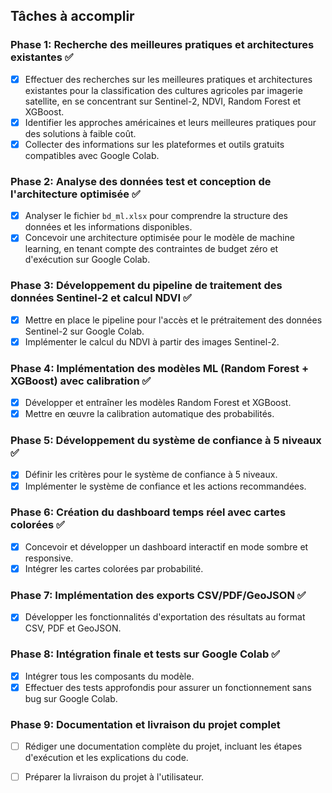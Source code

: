 ## Tâches à accomplir

### Phase 1: Recherche des meilleures pratiques et architectures existantes ✅
- [x] Effectuer des recherches sur les meilleures pratiques et architectures existantes pour la classification des cultures agricoles par imagerie satellite, en se concentrant sur Sentinel-2, NDVI, Random Forest et XGBoost.
- [x] Identifier les approches américaines et leurs meilleures pratiques pour des solutions à faible coût.
- [x] Collecter des informations sur les plateformes et outils gratuits compatibles avec Google Colab.

### Phase 2: Analyse des données test et conception de l'architecture optimisée ✅
- [x] Analyser le fichier `bd_ml.xlsx` pour comprendre la structure des données et les informations disponibles.
- [x] Concevoir une architecture optimisée pour le modèle de machine learning, en tenant compte des contraintes de budget zéro et d'exécution sur Google Colab.

### Phase 3: Développement du pipeline de traitement des données Sentinel-2 et calcul NDVI ✅
- [x] Mettre en place le pipeline pour l'accès et le prétraitement des données Sentinel-2 sur Google Colab.
- [x] Implémenter le calcul du NDVI à partir des images Sentinel-2.

### Phase 4: Implémentation des modèles ML (Random Forest + XGBoost) avec calibration ✅
- [x] Développer et entraîner les modèles Random Forest et XGBoost.
- [x] Mettre en œuvre la calibration automatique des probabilités.

### Phase 5: Développement du système de confiance à 5 niveaux ✅
- [x] Définir les critères pour le système de confiance à 5 niveaux.
- [x] Implémenter le système de confiance et les actions recommandées.

### Phase 6: Création du dashboard temps réel avec cartes colorées ✅
- [x] Concevoir et développer un dashboard interactif en mode sombre et responsive.
- [x] Intégrer les cartes colorées par probabilité.

### Phase 7: Implémentation des exports CSV/PDF/GeoJSON ✅
- [x] Développer les fonctionnalités d'exportation des résultats au format CSV, PDF et GeoJSON.

### Phase 8: Intégration finale et tests sur Google Colab ✅
- [x] Intégrer tous les composants du modèle.
- [x] Effectuer des tests approfondis pour assurer un fonctionnement sans bug sur Google Colab.

### Phase 9: Documentation et livraison du projet complet
- [ ] Rédiger une documentation complète du projet, incluant les étapes d'exécution et les explications du code.
- [ ] Préparer la livraison du projet à l'utilisateur.

